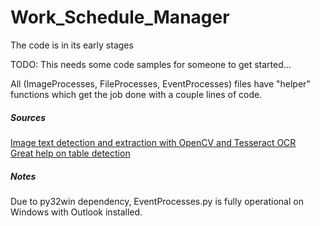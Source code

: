# Work_Schedule_Manager

The code is in its early stages

TODO: This needs some code samples for someone to get started...

All (ImageProcesses, FileProcesses, EventProcesses) files have "helper" functions which get the job done with a couple lines of code.

##### Sources
[Image text detection and extraction with OpenCV and Tesseract OCR](https://www.geeksforgeeks.org/text-detection-and-extraction-using-opencv-and-ocr/ "Geeks for Geeks OpenCV Text Detection/Extraction")\
[Great help on table detection](https://stackoverflow.com/questions/50829874/how-to-find-table-like-structure-in-image/ "Stack Overflow FTW")

##### Notes
Due to py32win dependency, EventProcesses.py is fully operational on Windows with Outlook installed.
